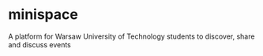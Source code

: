 # minispace
A platform for Warsaw University of Technology students to discover, share and discuss events
